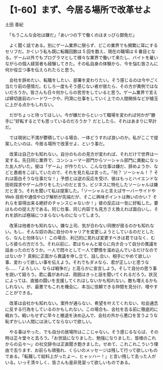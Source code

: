 # 【1-60】まず、今居る場所で改革せよ

<div class="author">土田 善紀</div>

　「もうこんな会社は嫌だ」「あいつの下で働くのはまっぴら御免だ」

　よく聞く話である。別にゲーム業界に限らず、どこの業界でも頻繁に耳にするセリフだ。かくいう私も既に転職回数は 5 回を数え、現在の職場は 6 番目となる。ゲーム以外でもプログラマとして様々な業界で働いて来たし、バイトを雇いながらの個人経営者も経験してきた。その私自身の体験から、今を悩む皆さんに何か役立つ事を伝えられたらと思う。

　会社を辞めたい、転職をしたい、部署を変わりたい。そう感じるのは今やごく当たり前の感情だ。むしろ一度もそう感じない者が居たら、その方が異例ではないだろうか。皆さんも日々何かしらの苦労をしていると思う。ゲーム業界で言えば締切直前のハードワークや、円滑に仕事をしていく上での人間関係などが槍玉に上がる点かもしれない。

　だがちょっと待ってほしい。今が嫌だからといって職場を変われば何かが“勝手に”好転するとでも思っているのだろうか？ だとしたら、それはあまりに早計だ。

　では現状に不満が鬱積している場合、一体どうすれば良いのか。私がここで提案したいのは、今居る場所で改革せよ、という事だ。

　改革は自己かも知れない。自分のものの見方が変われば、それだけで世界は一変する。先日同じ業界で、コンシューマー部門からソーシャル部門に異動になった友人がいた。彼は「ゲーム」が作りたい、こんな仕事は嫌だ、辞めようか、などと愚痴をこぼしていたので、それを見た私は言った。「何？ ソーシャル！？ それは面白そうな仕事だな！」予想とは逆の反応を受け、彼はもっとハイエンドな技術探求やゲーム作りをしたいのだと言う。ビジネスに特化したソーシャルは嫌だと言う。それを聞いて私は提案した。「ソーシャルと言えばサーバーサイドや Web 技術や通信やログ解析が先端だが、そこに興味ポイントは無いのかい？ それらを習得出来る絶好のチャンスじゃないか！」彼の反応は一気に好転した。要はものの捉え方である。同じ仕事、同じ内容でも見方さえ換えれば面白いし、それを誤れば極端につまらないものになってしまう。

　改革は他者かも知れない。嫌な上司、気が合わない同僚が居るのかも知れない。もし、そんな奴の為に自分のキャリアを変更しようとしているのだとしたら、なんと勿体ない！ この場合、利己的に見れば変更すべきは君ではなく、むしろ彼らの方だろう。それ以前に、君はちゃんと彼らに向き合って自分の異議を話あったのだろうか。一人で悶々として一人で鬱憤を溜め込んでいるだけなのではないか？ 真剣に正面から異議を申し立て、話し合い、相手にやめて欲しい事、変わって欲しい事を伝えよう。それでもダメなら、君が正しいと思うなら……「よろしい、ならば戦争だ」と高らかに宣言しよう。そして自分の思う事を説いて廻ろう。君に義があれば、周囲はきっと話を聞いてくれるだろう。状況によっては、直接の闘いを支援してくれはしないかも知れない。敵も増えるかもしれない。が、最悪でもこれを機会に、本当に信頼できる仲間を見分け、増やすことができる。

　改革は会社かも知れない。案件が通らない、希望を叶えてくれない、社会通念に反する行為をしているのかもしれない。この場合も、会社を去る前に徹底的に戦おう。戦いもせずに早々と撤退を決め込んで、会社の外から悪口を言うような恥ずかしい人間には決してならないで欲しい。

　やる事はやった、でも自分の居場所はここじゃない。そう感じるならば、その時は正々堂々と去ろう。「お世話になりました、勉強になりました、皆様のこれからの云々～」の社交辞令は正直聞き飽きました。せめて、これこれこういう理由で去ります、お前らも頑張れ、くらいのメッセージは残して行って欲しいものである。「転職して給料上がったよー、ヒャッハー！」と言い残して去った人がいる。いっそ清々しく、皆さんも是非見習って欲しいものである。
